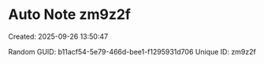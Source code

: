 ﻿# Auto Note zm9z2f
Created: 2025-09-26 13:50:47

Random GUID: b11acf54-5e79-466d-bee1-f1295931d706
Unique ID: zm9z2f
